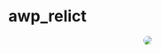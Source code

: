 # awp_relict

<div style="display: flex; justify-content: center;">
    <img src="https://github.com/CombatSurfCS2/awp_relict/assets/102309602/d0f2534b-d159-42fe-a056-bd073c62a6c5" style="border-radius: 10px"/>
</div>
